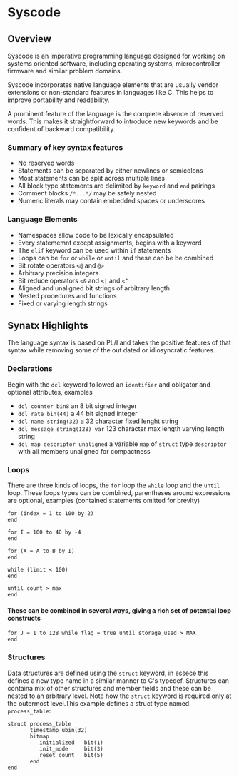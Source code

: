 # Syscode

## Overview
Syscode is an imperative programming language designed for working on systems oriented software, including operating systems, microcontroller firmware and similar problem domains.

Syscode incorporates native language elements that are usually vendor extensions or non-standard features in languages like C. This helps to improve portability and readability.

A prominent feature of the language is the complete absence of reserved words. This makes it straightforward to introduce new keywords and be confident of backward compatibility.

### Summary of key syntax features
- No reserved words
- Statements can be separated by either newlines or semicolons
- Most statements can be split across multiple lines
- All block type statements are delimited by `keyword` and `end` pairings
- Comment blocks  `/*...*/` may be safely nested
- Numeric literals may contain embedded spaces or underscores

### Language Elements
- Namespaces allow code to be lexically encapsulated
- Every statememnt except assignments, begins with a keyword
- The `elif` keyword can be used within `if` statements
- Loops can be `for` or `while` or `until` and these can be be combined
- Bit rotate operators `<@` and `@>`
- Arbitrary precision integers
- Bit reduce operators `<&` and `<|` and `<^`
- Aligned and unaligned bit strings of arbitrary length
- Nested procedures and functions
- Fixed or varying length strings

## Synatx Highlights
The language syntax is based on PL/I and takes the positive features of that syntax while removing some of the out dated or idiosyncratic features.

### Declarations
Begin with the `dcl` keyword followed an `identifier` and obligator and optional attributes, examples
- `dcl counter bin8` an 8 bit signed integer
- `dcl rate bin(44)` a 44 bit signed integer
- `dcl name string(32)` a 32 character fixed lenght string
- `dcl message string(128) var` 123 character max length varying length string
- `dcl map descriptor unaligned` a variable `map` of `struct` type `descriptor` with all members unaligned for compactness

### Loops
There are three kinds of loops, the `for` loop the `while` loop and the `until` loop. These loops types can be combined, parentheses around expressions are optional, examples (contained statements omitted for brevity)
```
for (index = 1 to 100 by 2)
end
```
```
for I = 100 to 40 by -4
end
```
```
for (X = A to B by I) 
end
```
```
while (limit < 100)
end
```
```
until count > max
end
```
#### These can be combined in several ways, giving a rich set of potential loop constructs
```
for J = 1 to 128 while flag = true until storage_used > MAX
end
```
### Structures
Data structures are defined using the `struct` keyword, in essece this defines a new type name in a similar manner to C's typedef. Structures can containa mix of other structures and member fields and these can be nested to an arbitrary level. Note how the `struct` keyword is required only at the outermost level.This example defines a struct type named `process_table`:

```
struct process_table
       timestamp ubin(32)
       bitmap
          initialized   bit(1)
          init_mode     bit(3)
          reset_count   bit(5)
       end
end
```
